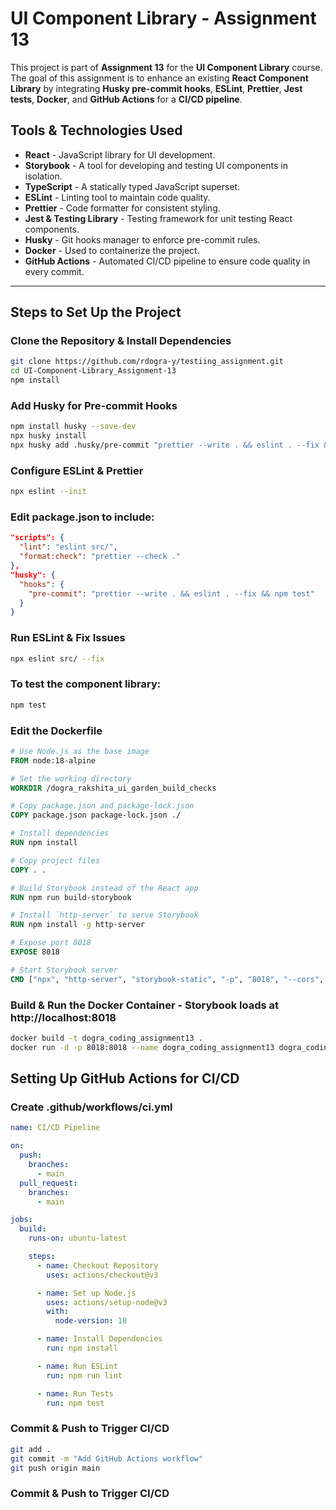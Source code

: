 # UI Component Library - Assignment 13

This project is part of **Assignment 13** for the **UI Component Library** course. The goal of this assignment is to enhance an existing **React Component Library** by integrating **Husky pre-commit hooks**, **ESLint**, **Prettier**, **Jest tests**, **Docker**, and **GitHub Actions** for a **CI/CD pipeline**.

## Tools & Technologies Used

- **React** - JavaScript library for UI development.
- **Storybook** - A tool for developing and testing UI components in isolation.
- **TypeScript** - A statically typed JavaScript superset.
- **ESLint** - Linting tool to maintain code quality.
- **Prettier** - Code formatter for consistent styling.
- **Jest & Testing Library** - Testing framework for unit testing React components.
- **Husky** - Git hooks manager to enforce pre-commit rules.
- **Docker** - Used to containerize the project.
- **GitHub Actions** - Automated CI/CD pipeline to ensure code quality in every commit.

---

## Steps to Set Up the Project

### Clone the Repository & Install Dependencies

```sh
git clone https://github.com/rdogra-y/testiing_assignment.git
cd UI-Component-Library_Assignment-13
npm install
```

### Add Husky for Pre-commit Hooks

```sh
npm install husky --save-dev
npx husky install
npx husky add .husky/pre-commit "prettier --write . && eslint . --fix && npm test"
```

### Configure ESLint & Prettier

```sh
npx eslint --init

```

### Edit package.json to include:

```json
"scripts": {
  "lint": "eslint src/",
  "format:check": "prettier --check ."
},
"husky": {
  "hooks": {
    "pre-commit": "prettier --write . && eslint . --fix && npm test"
  }
}

```

### Run ESLint & Fix Issues

```sh
npx eslint src/ --fix

```

### To test the component library:

```sh
npm test

```

### Edit the Dockerfile

```dockerfile
# Use Node.js as the base image
FROM node:18-alpine

# Set the working directory
WORKDIR /dogra_rakshita_ui_garden_build_checks

# Copy package.json and package-lock.json
COPY package.json package-lock.json ./

# Install dependencies
RUN npm install

# Copy project files
COPY . .

# Build Storybook instead of the React app
RUN npm run build-storybook

# Install `http-server` to serve Storybook
RUN npm install -g http-server

# Expose port 8018
EXPOSE 8018

# Start Storybook server
CMD ["npx", "http-server", "storybook-static", "-p", "8018", "--cors", "--no-cache", "--log-ip"]
```

### Build & Run the Docker Container - Storybook loads at http://localhost:8018

```sh
docker build -t dogra_coding_assignment13 .
docker run -d -p 8018:8018 --name dogra_coding_assignment13 dogra_coding_assignment13

```

## Setting Up GitHub Actions for CI/CD

### Create .github/workflows/ci.yml

```yaml
name: CI/CD Pipeline

on:
  push:
    branches:
      - main
  pull_request:
    branches:
      - main

jobs:
  build:
    runs-on: ubuntu-latest

    steps:
      - name: Checkout Repository
        uses: actions/checkout@v3

      - name: Set up Node.js
        uses: actions/setup-node@v3
        with:
          node-version: 18

      - name: Install Dependencies
        run: npm install

      - name: Run ESLint
        run: npm run lint

      - name: Run Tests
        run: npm test
```

### Commit & Push to Trigger CI/CD

```sh
git add .
git commit -m "Add GitHub Actions workflow"
git push origin main

```
### Commit & Push to Trigger CI/CD